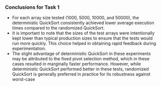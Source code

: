 ### Conclusions for Task 1

- For each array size tested (1000, 5000, 10000, and 50000), the deterministic QuickSort consistently achieved lower
  average execution times compared to the randomized QuickSort.
- It is important to note that the sizes of the test arrays were intentionally kept lower than typical production sizes to
  ensure that the tests would run more quickly. This choice helped in obtaining rapid feedback during experimentation.
- The slight advantage of deterministic QuickSort in these experiments may be attributed to the fixed pivot selection
  method, which in these cases resulted in marginally faster performance. However, while deterministic QuickSort performed
  better in these tests, randomized QuickSort is generally preferred in practice for its robustness against worst-case
